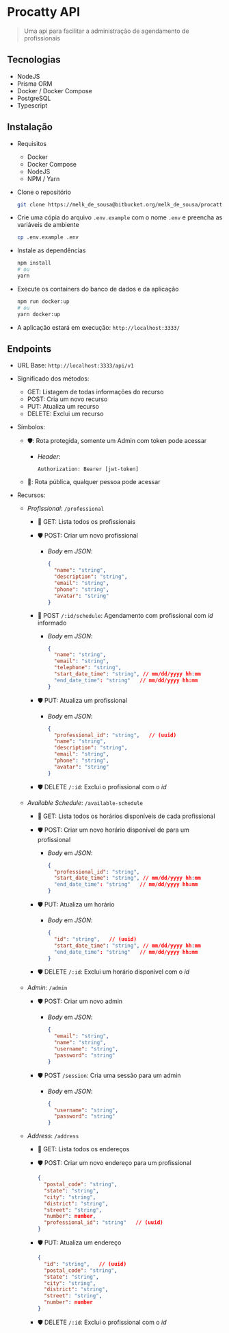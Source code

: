 # Procatty API

> Uma api para facilitar a administração de agendamento de profissionais

## Tecnologias

- NodeJS
- Prisma ORM
- Docker / Docker Compose
- PostgreSQL
- Typescript

## Instalação

- Requisitos
    - Docker
    - Docker Compose
    - NodeJS
    - NPM / Yarn

- Clone o repositório

  ```bash
  git clone https://melk_de_sousa@bitbucket.org/melk_de_sousa/procatty.git
  ```

- Crie uma cópia do arquivo `.env.example` com o nome `.env` e preencha as variáveis de ambiente

  ```bash
  cp .env.example .env
  ```

- Instale as dependências

  ```bash
  npm install
  # ou
  yarn
  ```

- Execute os containers do banco de dados e da aplicação

  ```bash
  npm run docker:up
  # ou
  yarn docker:up
  ```

- A aplicação estará em execução: `http://localhost:3333/`

## Endpoints

- URL Base: `http://localhost:3333/api/v1`

- Significado dos métodos:
  - GET: Listagem de todas informações do recurso
  - POST: Cria um novo recurso
  - PUT: Atualiza um recurso
  - DELETE: Exclui um recurso

- Símbolos:
  - 🛡️: Rota protegida, somente um Admin com token pode acessar
    - *Header*:

        ```plain
        Authorization: Bearer [jwt-token]
        ```

  - 📢: Rota pública, qualquer pessoa pode acessar

- Recursos:

  - *Profissional*: `/professional`
    - 📢 GET: Lista todos os profissionais
    - 🛡️ POST: Criar um novo profissional
      - *Body* em *JSON*:

          ```json
          {
            "name": "string",
            "description": "string",
            "email": "string",
            "phone": "string",
            "avatar": "string"
          }
          ```

    - 📢 POST `/:id/schedule`: Agendamento com profissional com *id* informado
      - *Body* em *JSON*:

        ```json
        {
          "name": "string",
          "email": "string",
          "telephone": "string",
          "start_date_time": "string", // mm/dd/yyyy hh:mm
          "end_date_time": "string"   // mm/dd/yyyy hh:mm
        }
        ```

    - 🛡️ PUT: Atualiza um profissional
      - *Body* em *JSON*:

        ```json
        {
          "professional_id": "string",   // (uuid)
          "name": "string",
          "description": "string",
          "email": "string",
          "phone": "string",
          "avatar": "string"
        }
        ```

    - 🛡️ DELETE `/:id`: Exclui o profissional com o *id*

  - *Available Schedule*: `/available-schedule`
    - 📢 GET: Lista todos os horários disponíveis de cada profissional
    - 🛡️ POST: Criar um novo horário disponível de para um profissional
      - *Body* em *JSON*:

        ```json
        {
          "professional_id": "string",
          "start_date_time": "string", // mm/dd/yyyy hh:mm
          "end_date_time": "string"   // mm/dd/yyyy hh:mm
        }
        ```

    - 🛡️ PUT: Atualiza um horário
      - *Body* em *JSON*:

        ```json
        {
          "id": "string",   // (uuid)
          "start_date_time": "string", // mm/dd/yyyy hh:mm
          "end_date_time": "string"   // mm/dd/yyyy hh:mm
        }
        ```

    - 🛡️ DELETE `/:id`: Exclui um horário disponível com o *id*

  - *Admin*: `/admin`
    - 🛡️ POST: Criar um novo admin
      - *Body* em *JSON*:

          ```json
          {
            "email": "string",
            "name": "string",
            "username": "string",
            "password": "string"
          }
          ```

    - 🛡️ POST `/session`: Cria uma sessão para um admin
      - *Body* em *JSON*:

          ```json
          {
            "username": "string",
            "password": "string"
          }
          ```

  - *Address*: `/address`
    - 📢 GET: Lista todos os endereços
    - 🛡️ POST: Criar um novo endereço para um profissional

        ```json
        {
          "postal_code": "string",
          "state": "string",
          "city": "string",
          "district": "string",
          "street": "string",
          "number": number,
          "professional_id": "string"   // (uuid)
        }
        ```

    - 🛡️ PUT: Atualiza um endereço

        ```json
        {
          "id": "string",   // (uuid)
          "postal_code": "string",
          "state": "string",
          "city": "string",
          "district": "string",
          "street": "string",
          "number": number
        }
        ```

    - 🛡️ DELETE `/:id`: Exclui o profissional com o *id*
